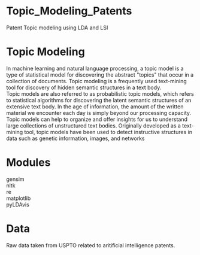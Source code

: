 # Topic_Modeling_Patents<br>
Patent Topic modeling using LDA and LSI<br>

# Topic Modeling<br>
In machine learning and natural language processing, a topic model is a type of statistical model for discovering the abstract "topics" that occur in a collection of documents. Topic modeling is a frequently used text-mining tool for discovery of hidden semantic structures in a text body.<br>
Topic models are also referred to as probabilistic topic models, which refers to statistical algorithms for discovering the latent semantic structures of an extensive text body. In the age of information, the amount of the written material we encounter each day is simply beyond our processing capacity. Topic models can help to organize and offer insights for us to understand large collections of unstructured text bodies. Originally developed as a text-mining tool, topic models have been used to detect instructive structures in data such as genetic information, images, and networks

# Modules<br>
gensim<br>
nltk<br>
re<br>
matplotlib<br>
pyLDAvis<br>


# Data<br>
Raw data taken from USPTO related to aritificial intelligence patents.

